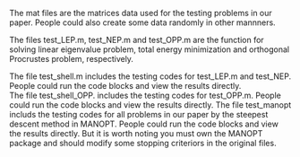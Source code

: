 The mat files are the matrices data used for the testing problems in our paper. People could also create some data randomly in other mannners.  

The files test_LEP.m, test_NEP.m and test_OPP.m are the function for solving linear eigenvalue problem, total energy minimization and orthogonal Procrustes problem, respectively.  

The file test_shell.m includes the testing codes for test_LEP.m and test_NEP. People could run the code blocks and view the results directly.  
The file test_shell_OPP. includes the testing codes for test_OPP.m. People could run the code blocks and view the results directly.
The file test_manopt includs the testing codes for all problems in our paper by the steepest descent method in MANOPT. People could run the code blocks and view the results directly. But it is worth noting you must own the MANOPT package and should modify some stopping criteriors in the original files.
